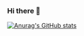 ### Hi there 👋

[![Anurag's GitHub stats](https://github-readme-stats.vercel.app/api?username=H-Matzy)](https://github.com/anuraghazra/github-readme-stats)

